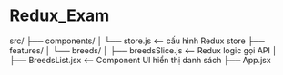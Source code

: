 # Redux_Exam

src/
├── components/
│ └── store.js <-- cấu hình Redux store
├── features/
│ └── breeds/
│ ├── breedsSlice.js <-- Redux logic gọi API
│ ├── BreedsList.jsx <-- Component UI hiển thị danh sách
├── App.jsx
